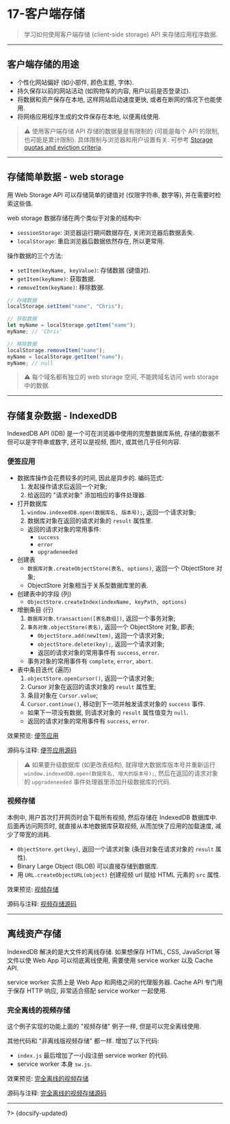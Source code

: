 # 17-客户端存储

> 学习如何使用客户端存储 (client-side storage) API 来存储应用程序数据.

---

## 客户端存储的用途

- 个性化网站偏好 (如小部件, 颜色主题, 字体).
- 持久保存以前的网站活动 (如购物车的内容, 用户以前是否登录过).
- 将数据和资产保存在本地, 这样网站启动速度更快, 或者在断网的情况下也能使用.
- 将网络应用程序生成的文件保存在本地, 以便离线使用.

> ⚠️ 使用客户端存储 API 存储的数据量是有限制的 (可能是每个 API 的限制, 也可能是累计限制). 具体限制与浏览器和用户设置有关. 可参考 [Storage quotas and eviction criteria](https://developer.mozilla.org/en-US/docs/Web/API/Storage_API/Storage_quotas_and_eviction_criteria).

---

## 存储简单数据 - web storage

用 Web Storage API 可以存储简单的键值对 (仅限字符串, 数字等), 并在需要时检索这些值.

web storage 数据存储在两个类似于对象的结构中:

- `sessionStorage`: 浏览器运行期间数据存在, 关闭浏览器后数据丢失.
- `localStorage`: 重启浏览器后数据依然存在, 所以更常用.

操作数据的三个方法:

- `setItem(keyName, keyValue)`: 存储数据 (键值对).
- `getItem(keyName)`: 获取数据.
- `removeItem(keyName)`: 移除数据.

```js
// 存储数据
localStorage.setItem("name", "Chris");

// 获取数据
let myName = localStorage.getItem("name");
myName; // 'Chris'

// 移除数据
localStorage.removeItem("name");
myName = localStorage.getItem("name");
myName; // null
```

> ⚠️ 每个域名都有独立的 web storage 空间, 不能跨域名访问 web storage 中的数据.

---

## 存储复杂数据 - IndexedDB

IndexedDB API (IDB) 是一个可在浏览器中使用的完整数据库系统, 存储的数据不但可以是字符串或数字, 还可以是视频, 图片, 或其他几乎任何内容.

### 便签应用

- 数据库操作会花费较多的时间, 因此是异步的. 编码范式:
  1. 发起操作请求后返回一个对象;
  2. 给返回的 "请求对象" 添加相应的事件处理器.
- 打开数据库
  1. `window.indexedDB.open(数据库名, 版本号);`, 返回一个请求对象;
  2. 数据库对象在返回的请求对象的 `result` 属性里.
  - 返回的请求对象的常用事件:
    - `success`
    - `error`
    - `upgradeneeded`
- 创建表
  - `数据库对象.createObjectStore(表名, options)`, 返回一个 ObjectStore 对象;
  - ObjectStore 对象相当于关系型数据库里的表.
- 创建表中的字段 (列)
  - `ObjectStore.createIndex(indexName, keyPath, options)`
- 增删条目 (行)
  1. `数据库对象.transaction([表名数组])`, 返回一个事务对象;
  2. `事务对象.objectStore(表名)`, 返回一个 ObjectStore 对象, 即表;
     - `ObjectStore.add(newItem)`, 返回一个请求对象;
     - `objectStore.delete(key);`, 返回一个请求对象;
     - 返回的请求对象的常用事件有 `success`, `error`.
  - 事务对象的常用事件有 `complete`, `error`, `abort`.
- 表中条目迭代 (遍历)
  1. `objectStore.openCursor()`, 返回一个请求对象;
  2. Cursor 对象在返回的请求对象的 `result` 属性里;
  3. 条目对象在 `Cursor.value`;
  4. `Cursor.continue()`, 移动到下一项并触发请求对象的 `success` 事件.
  - 如果下一项没有数据, 则请求对象的 `result` 属性值变为 `null`.
  - 返回的请求对象的常用事件有 `success`, `error`.

效果预览: [便签应用](_assets/_codes/IndexedDB/notes/ ':ignore')

源码与注释: [便签应用源码](https://github.com/luckyzhz/Web-Development-zh/tree/main/_assets/_codes/IndexedDB/notes/)

> ⚠️ 如果要升级数据库 (如更改表结构), 就得增大数据库版本号并重新运行 `window.indexedDB.open(数据库名, 增大的版本号);`, 然后在返回的请求对象的 `upgradeneeded` 事件处理器里添加升级数据库的代码.

### 视频存储

本例中, 用户首次打开网页时会下载所有视频, 然后存储在 IndexedDB 数据库中. 后面再访问网页时, 就直接从本地数据库获取视频, 从而加快了应用的加载速度, 减少了带宽的消耗.

- `ObjectStore.get(key)`, 返回一个请求对象 (条目对象在请求对象的 `result` 属性).
- Binary Large Object (BLOB) 可以直接存储到数据库.
- 用 `URL.createObjectURL(object)` 创建视频 url 赋给 HTML 元素的 `src` 属性.

效果预览: [视频存储](_assets/_codes/IndexedDB/video-store/ ':ignore')

源码与注释: [视频存储源码](https://github.com/luckyzhz/Web-Development-zh/tree/main/_assets/_codes/IndexedDB/video-store/)

---

## 离线资产存储

IndexedDB 解决的是大文件的离线存储. 如果想保存 HTML, CSS, JavaScript 等文件以使 Web App 可以彻底离线使用, 需要使用 service worker 以及 Cache API.

service worker 实质上是 Web App 和网络之间的代理服务器. Cache API 专门用于保存 HTTP 响应, 非常适合搭配 service worker 一起使用.

### 完全离线的视频存储

这个例子实现的功能上面的 "视频存储" 例子一样, 但是可以完全离线使用.

其他代码和 "非离线版视频存储" 都一样. 增加了以下代码:

- `index.js` 最后增加了一小段注册 service worker 的代码.
- service worker 本身 `sw.js`.

效果预览: [完全离线的视频存储](_assets/_codes/IndexedDB/video-store-offline/ ':ignore')

源码与注释: [完全离线的视频存储源码](https://github.com/luckyzhz/Web-Development-zh/tree/main/_assets/_codes/IndexedDB/video-store-offline/)



---

?> {docsify-updated}